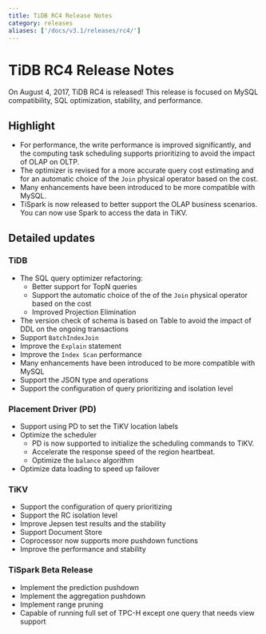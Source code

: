 ```yaml
---
title: TiDB RC4 Release Notes
category: releases
aliases: ['/docs/v3.1/releases/rc4/']
---
```


# TiDB RC4 Release Notes

On August 4, 2017, TiDB RC4 is released! This release is focused on MySQL compatibility, SQL optimization, stability, and performance.

## Highlight

+ For performance, the write performance is improved significantly, and the computing task scheduling supports prioritizing to avoid the impact of OLAP on OLTP.
+ The optimizer is revised for a more accurate query cost estimating and for an automatic choice of the `Join` physical operator based on the cost.
+ Many enhancements have been introduced to be more compatible with MySQL.
+ TiSpark is now released to better support the OLAP business scenarios. You can now use Spark to access the data in TiKV.

## Detailed updates

### TiDB

+ The SQL query optimizer refactoring:
    - Better support for TopN queries
    - Support the automatic choice of the of the `Join` physical operator based on the cost
    - Improved Projection Elimination
+ The version check of schema is based on Table to avoid the impact of DDL on the ongoing transactions
+ Support `BatchIndexJoin`
+ Improve the `Explain` statement
+ Improve the `Index Scan` performance
+ Many enhancements have been introduced to be more compatible with MySQL
+ Support the JSON type and operations
+ Support the configuration of query prioritizing and isolation level

### Placement Driver (PD)

+ Support using PD to set the TiKV location labels
+ Optimize the scheduler
    - PD is now supported to initialize the scheduling commands to TiKV.
    - Accelerate the response speed of the region heartbeat.
    - Optimize the `balance` algorithm
+ Optimize data loading to speed up failover

### TiKV

+ Support the configuration of query prioritizing
+ Support the RC isolation level
+ Improve Jepsen test results and the stability
+ Support Document Store
+ Coprocessor now supports more pushdown functions
+ Improve the performance and stability

### TiSpark Beta Release

+ Implement the prediction pushdown
+ Implement the aggregation pushdown
+ Implement range pruning
+ Capable of running full set of TPC-H except one query that needs view support
